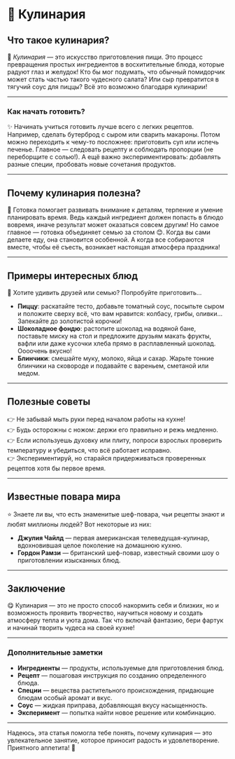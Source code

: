 # 🍳 **Кулинария**

## Что такое кулинария?

🔗 *Кулинария* — это искусство приготовления пищи. Это процесс превращения простых ингредиентов в восхитительные блюда, которые радуют глаз и желудок! Кто бы мог подумать, что обычный помидорчик может стать частью такого чудесного салата? Или сыр превратится в тягучий соус для пиццы? Всё это возможно благодаря кулинарии!

---

### Как начать готовить?

✨ Начинать учиться готовить лучше всего с легких рецептов. Например, сделать бутерброд с сыром или сварить макароны. Потом можно переходить к чему-то посложнее: приготовить суп или испечь печенье. Главное — следовать рецепту и соблюдать пропорции (не переборщите с солью!). А ещё важно экспериментировать: добавлять разные специи, пробовать новые сочетания продуктов.

---

## Почему кулинария полезна?

🥑 Готовка помогает развивать внимание к деталям, терпение и умение планировать время. Ведь каждый ингредиент должен попасть в блюдо вовремя, иначе результат может оказаться совсем другим! Но самое главное — готовка объединяет семью за столом 😊. Когда вы сами делаете еду, она становится особенной. А когда все собираются вместе, чтобы её съесть, возникает настоящая атмосфера праздника!

---

## Примеры интересных блюд

🌟 Хотите удивить друзей или семью? Попробуйте приготовить...

- **Пиццу**: раскатайте тесто, добавьте томатный соус, посыпьте сыром и положите сверху всё, что вам нравится: колбасу, грибы, оливки... Запекайте до золотистой корочки!
- **Шоколадное фондю**: растопите шоколад на водяной бане, поставьте миску на стол и предложите друзьям макать фрукты, вафли или даже кусочки хлеба прямо в расплавленный шоколад. Оооочень вкусно!
- **Блинчики**: смешайте муку, молоко, яйца и сахар. Жарьте тонкие блинчики на сковороде и подавайте с вареньем, сметаной или медом.

---

## Полезные советы

👉 Не забывай мыть руки перед началом работы на кухне!  
👉 Будь осторожны с ножом: держи его правильно и режь медленно.  
👉 Если используешь духовку или плиту, попроси взрослых проверить температуру и убедиться, что всё работает исправно.  
👉 Экспериментируй, но старайся придерживаться проверенных рецептов хотя бы первое время.

---

## Известные повара мира

⭐ Знаете ли вы, что есть знаменитые шеф-повара, чьи рецепты знают и любят миллионы людей? Вот некоторые из них:

- **Джулия Чайлд** — первая американская телеведущая-кулинар, вдохновившая целое поколение на домашнюю кухню.
- **Гордон Рамзи** — британский шеф-повар, известный своими шоу о приготовлении изысканных блюд.

---

## Заключение

😋 Кулинария — это не просто способ накормить себя и близких, но и возможность проявить творчество, научиться новому и создать атмосферу тепла и уюта дома. Так что включай фантазию, бери фартук и начинай творить чудеса на своей кухне!

---

### Дополнительные заметки

- **Ингредиенты** — продукты, используемые для приготовления блюд.
- **Рецепт** — пошаговая инструкция по созданию определенного блюда.
- **Специи** — вещества растительного происхождения, придающие блюдам особый аромат и вкус.
- **Соус** — жидкая приправа, добавляющая вкусу насыщенность.
- **Эксперимент** — попытка найти новое решение или комбинацию.

---

Надеюсь, эта статья помогла тебе понять, почему кулинария — это увлекательное занятие, которое приносит радость и удовлетворение. Приятного аппетита! 💖
